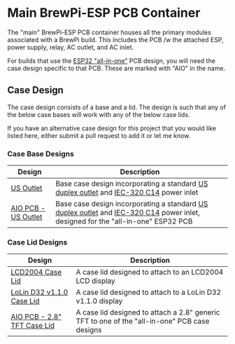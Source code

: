 # Main BrewPi-ESP PCB Container

The "main" BrewPi-ESP PCB container houses all the primary modules associated with a BrewPi build. This includes the 
PCB /w the attached ESP, power supply, relay, AC outlet, and AC inlet.

For builds that use the [ESP32 "all-in-one"](../../ESP32%20BrewPi%20Boards/README.md) PCB design, you will need the
case design specific to that PCB. These are marked with "AIO" in the name.



## Case Design

The case design consists of a base and a lid. The design is such that any of the below case bases will work with any of the below case lids.

If you have an alternative case design for this project that you would like listed here, either submit a pull request to add it or let me know. 



### Case Base Designs

| Design                                      | Description                                                                                                                                                                                                                                                                                               |
|---------------------------------------------|-----------------------------------------------------------------------------------------------------------------------------------------------------------------------------------------------------------------------------------------------------------------------------------------------------------|
| [US Outlet](US%20Outlet.md)                 | Base case design incorporating a standard [US duplex outlet](https://www.homedepot.com/p/Leviton-15-Amp-Residential-Grade-Grounding-Duplex-Outlet-White-R52-05320-00W/202066670) and [IEC-320 C14](https://www.aliexpress.com/item/32815198325.html) power inlet                                          |
| [AIO PCB - US Outlet](AIO%20US%20Outlet.md) | Base case design incorporating a standard [US duplex outlet](https://www.homedepot.com/p/Leviton-15-Amp-Residential-Grade-Grounding-Duplex-Outlet-White-R52-05320-00W/202066670) and [IEC-320 C14](https://www.aliexpress.com/item/32815198325.html) power inlet, designed for the "all-in-one" ESP32 PCB |



### Case Lid Designs

| Design                                                                  | Description                                                                                  |
|-------------------------------------------------------------------------|----------------------------------------------------------------------------------------------|
| [LCD2004 Case Lid](./LCD2004%20Case%20Lid.md)                           | A case lid designed to attach to an LCD2004 LCD display                                      |
| [LoLin D32 v1.1.0 Case Lid](LoLin%20D32%20v1.1.0%20LCD%20Case%20Lid.md) | A case lid designed to attach to a LoLin D32 v1.1.0 display                                  |
| [AIO PCB - 2.8" TFT Case Lid](AIO%20US%20Outlet.md)                     | A case lid designed to attach a 2.8" generic TFT to one of the "all-in-one" PCB case designs |
